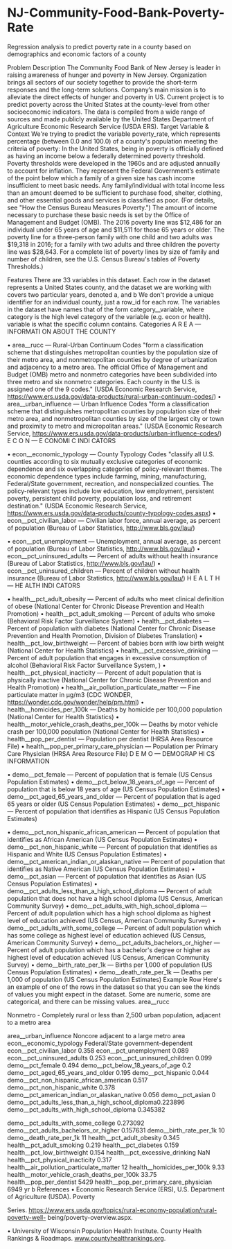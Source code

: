 # NJ-Community-Food-Bank-Poverty-Rate
Regression analysis to predict poverty rate in a county based on demographics and economic factors of a county

Problem Description
The Community Food Bank of New Jersey is leader in raising awareness of hunger and
poverty in New Jersey. Organization brings all sectors of our society together to provide the
short-term responses and the long-term solutions. Company’s main mission is to alleviate
the direct effects of hunger and poverty in US.
Current project is to predict poverty across the United States at the county-level from other
socioeconomic indicators. The data is compiled from a wide range of sources and made
publicly available by the United States Department of Agriculture Economic Research
Service (USDA ERS).
Target Variable & Context
We're trying to predict the variable poverty_rate, which represents percentage (between 0.0
and 100.0) of a county's population meeting the criteria of poverty:
In the United States, being in poverty is officially defined as having an
income below a federally determined poverty threshold. Poverty thresholds
were developed in the 1960s and are adjusted annually to account for
inflation. They represent the Federal Government’s estimate of the point
below which a family of a given size has cash income insufficient to meet
basic needs. Any family/individual with total income less than an amount
deemed to be sufficient to purchase food, shelter, clothing, and other
essential goods and services is classified as poor. (For details, see "How the
Census Bureau Measures Poverty.")
The amount of income necessary to purchase these basic needs is set by
the Office of Management and Budget (OMB). The 2016 poverty line was
$12,486 for an individual under 65 years of age and $11,511 for those 65
years or older. The poverty line for a three-person family with one child and
two adults was $19,318 in 2016; for a family with two adults and three
children the poverty line was $28,643. For a complete list of poverty lines by
size of family and number of children, see the U.S. Census Bureau's tables
of Poverty Thresholds.)

Features
There are 33 variables in this dataset. Each row in the dataset represents a United States
county, and the dataset we are working with covers two particular years, denoted a,
and b We don't provide a unique identifier for an individual county, just a row_id for each
row.
The variables in the dataset have names that of the form category__variable,
where category is the high level category of the variable (e.g. econ or health). variable is
what the specific column contains.
Categories
A R E A — INFORMATI ON ABOUT THE COUNTY

• area__rucc — Rural-Urban Continuum Codes "form a classification scheme that
distinguishes metropolitan counties by the population size of their metro area, and
nonmetropolitan counties by degree of urbanization and adjacency to a metro area.
The official Office of Management and Budget (OMB) metro and nonmetro categories
have been subdivided into three metro and six nonmetro categories. Each county in
the U.S. is assigned one of the 9 codes." (USDA Economic Research Service,
https://www.ers.usda.gov/data-products/rural-urban-continuum-codes/)
• area__urban_influence — Urban Influence Codes "form a classification scheme that
distinguishes metropolitan counties by population size of their metro area, and
nonmetropolitan counties by size of the largest city or town and proximity to metro
and micropolitan areas." (USDA Economic Research Service,
https://www.ers.usda.gov/data-products/urban-influence-codes/)
E C O N — E CONOMI C INDI CATORS

• econ__economic_typology — County Typology Codes "classify all U.S. counties
according to six mutually exclusive categories of economic dependence and six
overlapping categories of policy-relevant themes. The economic dependence types
include farming, mining, manufacturing, Federal/State government, recreation, and
nonspecialized counties. The policy-relevant types include low education, low
employment, persistent poverty, persistent child poverty, population loss, and
retirement destination." (USDA Economic Research Service,
https://www.ers.usda.gov/data-products/county-typology-codes.aspx)
• econ__pct_civilian_labor — Civilian labor force, annual average, as percent of
population (Bureau of Labor Statistics, http://www.bls.gov/lau/)

• econ__pct_unemployment — Unemployment, annual average, as percent of population
(Bureau of Labor Statistics, http://www.bls.gov/lau/)
• econ__pct_uninsured_adults — Percent of adults without health insurance (Bureau of
Labor Statistics, http://www.bls.gov/lau/)
• econ__pct_uninsured_children — Percent of children without health insurance (Bureau
of Labor Statistics, http://www.bls.gov/lau/)
H E A L T H — HE ALTH INDI CATORS

• health__pct_adult_obesity — Percent of adults who meet clinical definition of obese
(National Center for Chronic Disease Prevention and Health Promotion)
• health__pct_adult_smoking — Percent of adults who smoke (Behavioral Risk Factor
Surveillance System)
• health__pct_diabetes — Percent of population with diabetes (National Center for
Chronic Disease Prevention and Health Promotion, Division of Diabetes Translation)
• health__pct_low_birthweight — Percent of babies born with low birth weight (National
Center for Health Statistics)
• health__pct_excessive_drinking — Percent of adult population that engages in
excessive consumption of alcohol (Behavioral Risk Factor Surveillance System, )
• health__pct_physical_inacticity — Percent of adult population that is physically
inactive (National Center for Chronic Disease Prevention and Health Promotion)
• health__air_pollution_particulate_matter — Fine particulate matter in μg/m3 (CDC
WONDER, https://wonder.cdc.gov/wonder/help/pm.html)
• health__homicides_per_100k — Deaths by homicide per 100,000 population (National
Center for Health Statistics)
• health__motor_vehicle_crash_deaths_per_100k — Deaths by motor vehicle crash per
100,000 population (National Center for Health Statistics)
• health__pop_per_dentist — Population per dentist (HRSA Area Resource File)
• health__pop_per_primary_care_physician — Population per Primary Care Physician
(HRSA Area Resource File)
D E M O — DEMOGRAP HI CS INFORMATION

• demo__pct_female — Percent of population that is female (US Census Population
Estimates)
• demo__pct_below_18_years_of_age — Percent of population that is below 18 years of
age (US Census Population Estimates)
• demo__pct_aged_65_years_and_older — Percent of population that is aged 65 years or
older (US Census Population Estimates)
• demo__pct_hispanic — Percent of population that identifies as Hispanic (US Census
Population Estimates)

• demo__pct_non_hispanic_african_american — Percent of population that identifies as
African American (US Census Population Estimates)
• demo__pct_non_hispanic_white — Percent of population that identifies as Hispanic and
White (US Census Population Estimates)
• demo__pct_american_indian_or_alaskan_native — Percent of population that identifies
as Native American (US Census Population Estimates)
• demo__pct_asian — Percent of population that identifies as Asian (US Census
Population Estimates)
• demo__pct_adults_less_than_a_high_school_diploma — Percent of adult population
that does not have a high school diploma (US Census, American Community Survey)
• demo__pct_adults_with_high_school_diploma — Percent of adult population which has
a high school diploma as highest level of education achieved (US Census, American
Community Survey)
• demo__pct_adults_with_some_college — Percent of adult population which has some
college as highest level of education achieved (US Census, American Community
Survey)
• demo__pct_adults_bachelors_or_higher — Percent of adult population which has a
bachelor's degree or higher as highest level of education achieved (US Census,
American Community Survey)
• demo__birth_rate_per_1k — Births per 1,000 of population (US Census Population
Estimates)
• demo__death_rate_per_1k — Deaths per 1,000 of population (US Census Population
Estimates)
Example Row
Here's an example of one of the rows in the dataset so that you can see the kinds of values
you might expect in the dataset. Some are numeric, some are categorical, and there can be
missing values.
area__rucc

Nonmetro - Completely rural or less than 2,500 urban population,
adjacent to a metro area

area__urban_influence Noncore adjacent to a large metro area
econ__economic_typology Federal/State government-dependent
econ__pct_civilian_labor 0.358
econ__pct_unemployment 0.089
econ__pct_uninsured_adults 0.253
econ__pct_uninsured_children 0.099
demo__pct_female 0.494
demo__pct_below_18_years_of_age 0.2
demo__pct_aged_65_years_and_older 0.195
demo__pct_hispanic 0.044
demo__pct_non_hispanic_african_american 0.517
demo__pct_non_hispanic_white 0.378
demo__pct_american_indian_or_alaskan_native 0.056
demo__pct_asian 0
demo__pct_adults_less_than_a_high_school_diploma0.223896
demo__pct_adults_with_high_school_diploma 0.345382

demo__pct_adults_with_some_college 0.273092
demo__pct_adults_bachelors_or_higher 0.157631
demo__birth_rate_per_1k 10
demo__death_rate_per_1k 11
health__pct_adult_obesity 0.345
health__pct_adult_smoking 0.219
health__pct_diabetes 0.159
health__pct_low_birthweight 0.154
health__pct_excessive_drinking NaN
health__pct_physical_inacticity 0.317
health__air_pollution_particulate_matter 12
health__homicides_per_100k 9.33
health__motor_vehicle_crash_deaths_per_100k 33.75
health__pop_per_dentist 5429
health__pop_per_primary_care_physician 6949
yr b
References
• Economic Research Service (ERS), U.S. Department of Agriculture (USDA). Poverty

Series. https://www.ers.usda.gov/topics/rural-economy-population/rural-poverty-well-
being/poverty-overview.aspx.

• University of Wisconsin Population Health Institute. County Health Rankings &
Roadmaps. www.countyhealthrankings.org.
